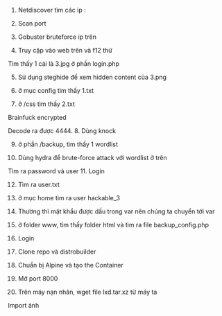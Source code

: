 1.	Netdiscover tìm các ip :
 
2.	Scan port
 
3.	Gobuster bruteforce  ip trên
 
4.	Truy cập vào web trên và f12 thử
 
 
Tìm thấy 1 cái là 3.jpg ở phần login.php
 
5.	Sử dụng steghide để xem hidden content của 3.png
 
6.	ở mục config tìm thấy 1.txt
 
 
7.	ở /css tìm thấy 2.txt
 
Brainfuck encrypted
 
Decode ra được 4444.
8.	Dùng knock 
 
9.	ở phần /backup, tìm thấy 1 wordlist 
 
 
10.	Dùng hydra để brute-force attack với wordlist ở trên
 
Tìm ra password và user
11.	Login
 
12.	Tìm ra user.txt
 
 
13.	ở mục home tìm ra user hackable_3
 
14.	Thường thì mật khẩu được dấu trong var nên chúng ta chuyển tới var
 
 
15.	ở folder www, tìm thấy folder html và tìm ra file backup_config.php
 
 

16.	Login
 
17.	Clone repo và distrobuilder
 
18.	Chuẩn bị Alpine và tạo the Container
 
 
19.	Mở port 8000
 
20.	Trên máy nạn nhân, wget file lxd.tar.xz từ máy ta
 
Import ảnh
 
 
 
 
 
 
 
 
 
